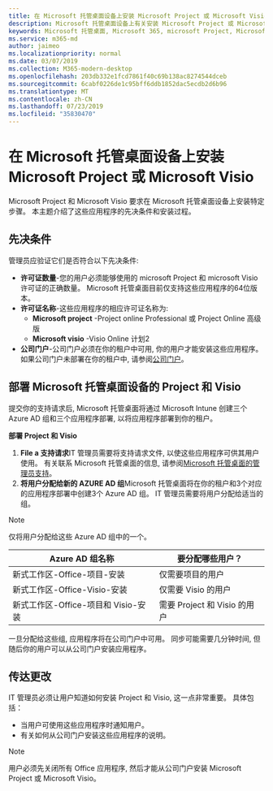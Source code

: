 ```yaml
---
title: 在 Microsoft 托管桌面设备上安装 Microsoft Project 或 Microsoft Visio
description: Microsoft 托管桌面设备上有关安装 Microsoft Project 或 Microsoft Visio 的信息
keywords: Microsoft 托管桌面, Microsoft 365, microsoft Project, Microsoft Visio
ms.service: m365-md
author: jaimeo
ms.localizationpriority: normal
ms.date: 03/07/2019
ms.collection: M365-modern-desktop
ms.openlocfilehash: 203db332e1fcd7861f40c69b138ac8274544dceb
ms.sourcegitcommit: 6cabf0226de1c95bff6ddb1852dac5ecdb2d6b96
ms.translationtype: MT
ms.contentlocale: zh-CN
ms.lasthandoff: 07/23/2019
ms.locfileid: "35830470"
---
```

# <a name="install-microsoft-project-or-microsoft-visio-on-microsoft-managed-desktop-devices"></a>在 Microsoft 托管桌面设备上安装 Microsoft Project 或 Microsoft Visio

Microsoft Project 和 Microsoft Visio 要求在 Microsoft 托管桌面设备上安装特定步骤。 本主题介绍了这些应用程序的先决条件和安装过程。

## <a name="prerequisites"></a>先决条件

管理员应验证它们是否符合以下先决条件:
- **许可证数量**-您的用户必须能够使用的 microsoft Project 和 microsoft Visio 许可证的正确数量。 Microsoft 托管桌面目前仅支持这些应用程序的64位版本。 
- **许可证名称**-这些应用程序的相应许可证名称为:
    - **Microsoft project** -Project online Professional 或 Project Online 高级版
    - **Microsoft visio** -Visio Online 计划2
- **公司门户**-公司门户必须在你的租户中可用, 你的用户才能安装这些应用程序。 如果公司门户未部署在你的租户中, 请参阅[公司门户](company-portal.md)。

## <a name="deploy-project-and-visio-for-microsoft-managed-desktop-devices"></a>部署 Microsoft 托管桌面设备的 Project 和 Visio
提交你的支持请求后, Microsoft 托管桌面将通过 Microsoft Intune 创建三个 Azure AD 组和三个应用程序部署, 以将应用程序部署到你的租户。  

**部署 Project 和 Visio**
1. **File a 支持请求**IT 管理员需要将支持请求文件, 以使这些应用程序可供其用户使用。 有关联系 Microsoft 托管桌面的信息, 请参阅[Microsoft 托管桌面的管理员支持](../working-with-managed-desktop/admin-support.md)。
2. **将用户分配给新的 AZURE AD 组**Microsoft 托管桌面将在你的租户和3个对应的应用程序部署中创建3个 Azure AD 组。 IT 管理员需要将用户分配给适当的组。

>[!NOTE]
>仅将用户分配给这些 Azure AD 组中的一个。 

Azure AD 组名称 | 要分配哪些用户？   
 --- | ---
新式工作区-Office-项目-安装 | 仅需要项目的用户
新式工作区-Office-Visio-安装 | 仅需要 Visio 的用户
新式工作区-Office-项目和 Visio-安装 | 需要 Project 和 Visio 的用户

一旦分配给这些组, 应用程序将在公司门户中可用。 同步可能需要几分钟时间, 但随后你的用户可以从公司门户安装应用程序。 

## <a name="communicate-changes"></a>传达更改
IT 管理员必须让用户知道如何安装 Project 和 Visio, 这一点非常重要。 具体包括： 
- 当用户可使用这些应用程序时通知用户。 
- 有关如何从公司门户安装这些应用程序的说明。

>[!NOTE]
>用户必须先关闭所有 Office 应用程序, 然后才能从公司门户安装 Microsoft Project 或 Microsoft Visio。 
